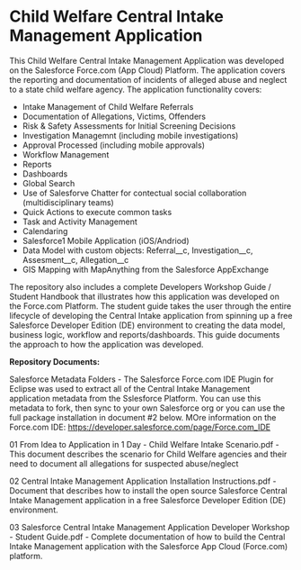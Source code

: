 # Child Welfare Central Intake Management Application
This Child Welfare Central Intake Management Application was developed on the Salesforce Force.com (App Cloud) Platform.  The application covers the reporting and documentation of incidents of alleged abuse and neglect to a state child welfare agency.  The application functionality covers:

- Intake Management of Child Welfare Referrals
- Documentation of Allegations, Victims, Offenders
- Risk & Safety Assessments for Initial Screening Decisions
- Investigation Managemnt (including mobile investigations)
- Approval Processed (including mobile approvals)
- Workflow Management
- Reports
- Dashboards
- Global Search
- Use of Salesforve Chatter for contectual social collaboration (multidisciplinary teams)
- Quick Actions to execute common tasks
- Task and Activity Management
- Calendaring
- Salesforce1 Mobile Application (iOS/Andriod)
- Data Model with custom objects:  Referral__c, Investigation__c, Assesment__c, Allegation__c
- GIS Mapping with MapAnything from the Salesforce AppExchange

The repository also includes a complete Developers Workshop Guide / Student Handbook that illustrates how this application was developed on the Force.com Platform.  The student guide takes the user through the entire lifecycle of developing the Central Intake application from spinning up a free Salesforce Developer Edition (DE) environment to creating the data model, business logic, workflow and reports/dashboards.  This guide documents the approach to how the application was developed.

**Repository Documents:**

Salesforce Metadata Folders - The Salesforce Force.com IDE Plugin for Eclipse was used to extract all of the Central Intake Management application metadata from the Sslesforce Platform. You can use this metadata to fork, then sync to your own Salesforce org or you can use the full package installation in document #2 below.  MOre information on the Force.com IDE: https://developer.salesforce.com/page/Force.com_IDE

01 From Idea to Application in 1 Day - Child Welfare Intake Scenario.pdf - This document describes the scenario for Child Welfare agencies and their need to document all allegations for suspected abuse/neglect

02 Central Intake Management Application Installation Instructions.pdf - Document that describes how to install the open source Salesforce Central Intake Management application in a free Salesforce Developer Edition (DE) environment.

03 Salesforce Central Intake Management Application Developer Workshop - Student Guide.pdf - Complete documentation of how to build the Central Intake Management application with the Salesforce App Cloud (Force.com) platform.
